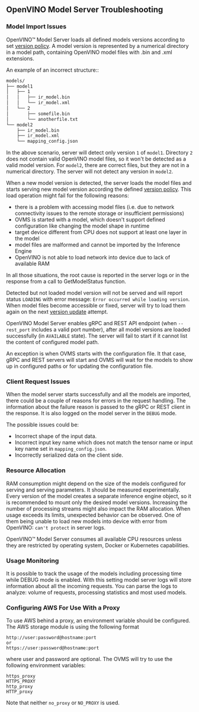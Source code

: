 ## OpenVINO Model Server Troubleshooting


### Model Import Issues
OpenVINO&trade; Model Server loads all defined models versions according 
to set [version policy](docker_container.md#model-version-policy). 
A model version is represented by a numerical directory in a model path, 
containing OpenVINO model files with .bin and .xml extensions.

An example of an incorrect structure::
```bash
models/
├── model1
│   ├── 1
│   │   ├── ir_model.bin
│   │   └── ir_model.xml
│   └── 2
│       ├── somefile.bin
│       └── anotherfile.txt
└── model2
    ├── ir_model.bin
    ├── ir_model.xml
    └── mapping_config.json
```

In the above scenario, server will detect only version `1` of `model1`.
Directory `2` does not contain valid OpenVINO model files, so it won't 
be detected as a valid model version. 
For `model2`, there are correct files, but they are not in a numerical directory. 
The server will not detect any version in `model2`.

When a new model version is detected, the server loads the model files 
and starts serving new model version according the defined [version policy](docker_container.md#model-version-policy). 
This load operation might fail for the following reasons:
- there is a problem with accessing model files (i.e. due to network connectivity issues
to the  remote storage or insufficient permissions)
- OVMS is started with a model, which doesn't support defined configuration like changing the model shape in runtime
- target device different from CPU does not support at least one layer in the model 
- model files are malformed and cannot be imported by the Inference Engine
- OpenVINO is not able to load network into device due to lack of available RAM

In all those situations, the root cause is reported in the server logs or in the response from a call
to GetModelStatus function. 

Detected but not loaded model version will not be served and will report status
`LOADING` with error message: `Error occurred while loading version`.
When model files become accessible or fixed, server will try to 
load them again on the next [version update](docker_container.md#updating-model-versions) 
attempt.

OpenVINO Model Server enables gRPC and REST API endpoint (when `--rest_port` includes a valid port number), 
after all model versions are loaded successfully (in `AVAILABLE` state).
The server will fail to start if it cannot list the content of configured model path.

An exception is when OVMS starts with the configuration file. It that case, gRPC and REST servers will start
and OVMS will wait for the models to show up in configured paths or for updating the configuration file.


### Client Request Issues
When the model server starts successfully and all the models are imported, there could be a couple of reasons for errors 
in the request handling. 
The information about the failure reason is passed to the gRPC or REST client in the response. It is also logged on the 
model server in the `DEBUG` mode.

The possible issues could be:
* Incorrect shape of the input data.
* Incorrect input key name which does not match the tensor name or input key name set in `mapping_config.json`.
* Incorrectly serialized data on the client side.

### Resource Allocation
RAM consumption might depend on the size of the models configured for serving and serving parameters. It should be measured experimentally.
Every version of the model creates a separate inference engine object, so it is recommended to mount only the desired model versions.
Increasing the number of processing streams might also impact the RAM allocation. When usage exceeds its limits, unexpected behavior
can be observed. One of them being unable to load new models into device with error from OpenVINO: `can't protect` in server logs.

OpenVINO&trade; Model Server consumes all available CPU resources unless they are restricted by operating system, Docker or 
Kubernetes capabilities.

### Usage Monitoring
It is possible to track the usage of the models including processing time while DEBUG mode is enabled.
With this setting model server logs will store information about all the incoming requests.
You can parse the logs to analyze: volume of requests, processing statistics and most used models.

### Configuring AWS For Use With a Proxy
To use AWS behind a proxy, an environment variable should be configured. The AWS storage module is using the following format
```
http://user:password@hostname:port
or
https://user:password@hostname:port
```

where user and password are optional. The OVMS will try to use the following environment variables:
```
https_proxy
HTTPS_PROXY
http_proxy
HTTP_proxy
```

Note that neither `no_proxy` or `NO_PROXY` is used.
